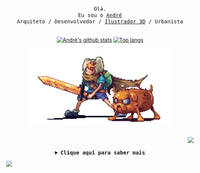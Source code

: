 <p align="center">
  <br>
  <br>
  <samp>
    Olá.
    <br>
    Eu sou o <a href="https://andremeireles.tk" target="_blank" rel="noopener noreferrer">André</a>
    <br>
    Arquiteto / Desenvolvedor / <a href="https://www.flickr.com/photos/andre_meireles" target="_blank" rel="noopener noreferrer">Ilustrador 3D</a> / Urbanista
    <br>
    <br>
  </samp>

  <p align="center">
  <a href="https://github.com/andremeireles/andremeireles"><img align="center" src="https://github-readme-stats.vercel.app/api?username=andremeireles&hide=stars&show_icons=true&include_all_commits=true&count_private=true" alt="André's github stats" /></a>
    <a href="https://github.com/andremeireles/andremeireles"><img align="center" src="https://github-readme-stats.vercel.app/api/top-langs/?username=andremeireles&layout=compact&hide=swift,kotlin,cmake,objective-c,c,C%2B%2B" alt="Top langs" /></a>
    <br>
    <br>
    <a href="https://github.com/andremeireles/andremeireles"><img align="center" src="https://github.com/andremeireles/andremeireles/blob/master/preview.gif" width="380" /></a>
  <br>
  <br>
  </p>
</p>

<i align="right">
  
![](https://komarev.com/ghpvc/?username=andremeireles&color=00B4AB&style=for-the-badge&label=acessos+ao+perfil)

 </i>
  
<details align="center">

<summary> <b> <samp> Clique aqui para saber mais </samp></b></summary>
  
<samp>
 <br>
 <br>
  Projeto recente: <a href="https://github.com/andremeireles/ShortcutMapper" target="_blank" rel="noopener noreferrer">ShortcutMapper.</a> Colaborei adicionando atalhos do programa SketchUp.
 <br>
 <br>
  
<i align="left">
  
- 🔭 Disponível para trabalhos
- 🌱 Estudando flutter
- ⚡ Curiosidade: Gosto de usar i3wm-gaps no Manjaro.
- 💬 Pergunte-me sobre programação, modelagem 3d, renderização e edição de fotografias.

[//]: # "📫 Quer conversar? Entre em contato"

</i>
</samp>
</details>

![](https://hit.yhype.me/github/profile?user_id=1096931)
